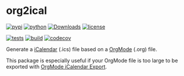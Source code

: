 # org2ical

[![pypi](https://img.shields.io/pypi/v/org2ical)](https://pypi.org/project/org2ical/)
[![python](https://img.shields.io/pypi/pyversions/org2ical)](https://pypi.org/project/org2ical/)
[![Downloads](https://pepy.tech/badge/org2ical)](https://pepy.tech/project/org2ical)
[![license](https://img.shields.io/pypi/l/org2ical)](https://github.com/j3soon/org2ical/blob/master/LICENSE)

[![tests](https://img.shields.io/github/workflow/status/j3soon/org2ical/tests?label=tests)](https://github.com/j3soon/org2ical/actions/workflows/test-with-tox.yaml)
[![build](https://img.shields.io/github/workflow/status/j3soon/org2ical/build)](https://github.com/j3soon/org2ical/actions/workflows/publish-to-pypi.yaml)
[![codecov](https://codecov.io/gh/j3soon/org2ical/branch/master/graph/badge.svg?token=xNbUgClfdP)](https://codecov.io/gh/j3soon/org2ical)

Generate a [iCalendar](https://icalendar.org/) (.ics) file based on a [OrgMode](https://orgmode.org/) (.org) file.

This package is especially useful if your OrgMode file is too large to be exported with [OrgMode iCalendar Export](https://orgmode.org/manual/iCalendar-Export.html).
